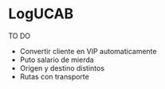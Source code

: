 # LogUCAB
TO DO
- Convertir cliente en VIP automaticamente
- Puto salario de mierda
- Origen y destino distintos
- Rutas con transporte

